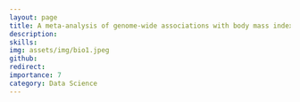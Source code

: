 ```yaml
---
layout: page
title: A meta-analysis of genome-wide associations with body mass index.md
description: 
skills: 
img: assets/img/bio1.jpeg
github: 
redirect: 
importance: 7
category: Data Science
---
```

